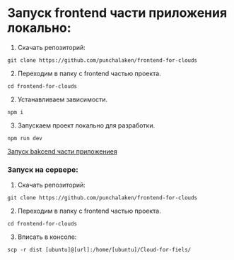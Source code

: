 # Запуск frontend части приложения локально: 

1. Скачать репозиторий:
```
git clone https://github.com/punchalaken/frontend-for-clouds
```

2. Переходим в папку с frontend частью проекта.
```
cd frontend-for-clouds
```

2. Устанавливаем зависимости.
```
npm i 
```

3. Запускаем проект локально для разработки.
```
npm run dev
```

[Запуск bakcend части приложениея](https://github.com/punchalaken/Cloud-for-fiels/edit/main/README.md)

### Запуск на сервере: 


1. Скачать репозиторий:
```
git clone https://github.com/punchalaken/frontend-for-clouds
```
2. Переходим в папку с frontend частью проекта.
```
cd frontend-for-clouds
```
3. Вписать в консоле: 

```
scp -r dist [ubuntu]@[url]:/home/[ubuntu]/Cloud-for-fiels/
```

